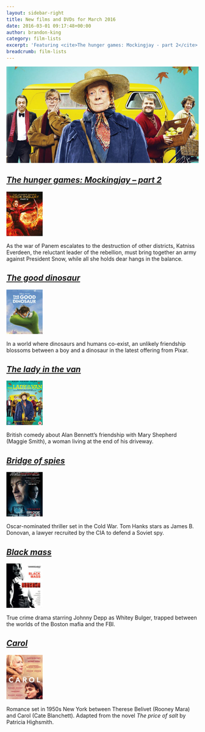 ```yaml
---
layout: sidebar-right
title: New films and DVDs for March 2016
date: 2016-03-01 09:17:48+00:00
author: brandon-king
category: film-lists
excerpt: 'Featuring <cite>The hunger games: Mockingjay - part 2</cite> and <cite>The lady in the van</cite>.'
breadcrumb: film-lists
---
```

![The lady in the van](/images/featured/featured-the-lady-in-the-van.jpg)

## [<cite>The hunger games: Mockingjay &#8211; part 2</cite>](https://suffolk.spydus.co.uk/cgi-bin/spydus.exe/ENQ/OPAC/BIBENQ/5997805?QRY=CTIBIB%3C%20IRN(58713723)&QRYTEXT=The%20hunger%20games%3A%20Mockingjay%20-%20part%202%20%5Bvideorecording%5D)

[![The hunger games: Mockingjay - part 2](/images/article/the-hunger-games-mockingjay-part-2.jpg)](https://suffolk.spydus.co.uk/cgi-bin/spydus.exe/ENQ/OPAC/BIBENQ/5997805?QRY=CTIBIB%3C%20IRN(58713723)&QRYTEXT=The%20hunger%20games%3A%20Mockingjay%20-%20part%202%20%5Bvideorecording%5D)

As the war of Panem escalates to the destruction of other districts, Katniss Everdeen, the reluctant leader of the rebellion, must bring together an army against President Snow, while all she holds dear hangs in the balance.

## [<cite>The good dinosaur</cite>](https://suffolk.spydus.co.uk/cgi-bin/spydus.exe/ENQ/OPAC/BIBENQ/5999164?QRY=CTIBIB%3C%20IRN(26250583)&QRYTEXT=The%20good%20dinosaur%20%5Bvideorecording%5D)

[![The good dinosaur](/images/article/the-good-dinosaur.jpg)](https://suffolk.spydus.co.uk/cgi-bin/spydus.exe/ENQ/OPAC/BIBENQ/5999164?QRY=CTIBIB%3C%20IRN(26250583)&QRYTEXT=The%20good%20dinosaur%20%5Bvideorecording%5D)

In a world where dinosaurs and humans co-exist, an unlikely friendship blossoms between a boy and a dinosaur in the latest offering from Pixar.

## [<cite>The lady in the van</cite>](https://suffolk.spydus.co.uk/cgi-bin/spydus.exe/ENQ/OPAC/BIBENQ/6018882?QRY=CTIBIB%3C%20IRN(5620236)&QRYTEXT=The%20lady%20in%20the%20van%20%5Bvideorecording%5D)

[![The lady in the van](/images/article/the-lady-in-the-van.jpg)](https://suffolk.spydus.co.uk/cgi-bin/spydus.exe/ENQ/OPAC/BIBENQ/6018882?QRY=CTIBIB%3C%20IRN(5620236)&QRYTEXT=The%20lady%20in%20the%20van%20%5Bvideorecording%5D)

British comedy about Alan Bennett&#8217;s friendship with Mary Shepherd (Maggie Smith), a woman living at the end of his driveway.

## [<cite>Bridge of spies</cite>](https://suffolk.spydus.co.uk/cgi-bin/spydus.exe/ENQ/OPAC/BIBENQ/6020114?QRY=CTIBIB%3C%20IRN(58865244)&QRYTEXT=Bridge%20of%20spies%20%5Bvideorecording%5D)

[![Bridge of spies](/images/article/bridge-of-spies.jpg)](https://suffolk.spydus.co.uk/cgi-bin/spydus.exe/ENQ/OPAC/BIBENQ/6020114?QRY=CTIBIB%3C%20IRN(58865244)&QRYTEXT=Bridge%20of%20spies%20%5Bvideorecording%5D)

Oscar-nominated thriller set in the Cold War. Tom Hanks stars as James B. Donovan, a lawyer recruited by the CIA to defend a Soviet spy.

## [<cite>Black mass</cite>](https://suffolk.spydus.co.uk/cgi-bin/spydus.exe/ENQ/OPAC/BIBENQ/6022221?QRY=CTIBIB%3C%20IRN(48510623)&QRYTEXT=Black%20mass%20%5Bvideorecording%5D)

[![Black mass](/images/article/black-mass.jpg)](https://suffolk.spydus.co.uk/cgi-bin/spydus.exe/ENQ/OPAC/BIBENQ/6022221?QRY=CTIBIB%3C%20IRN(48510623)&QRYTEXT=Black%20mass%20%5Bvideorecording%5D)

True crime drama starring Johnny Depp as Whitey Bulger, trapped between the worlds of the Boston mafia and the FBI.

## [<cite>Carol</cite>](https://suffolk.spydus.co.uk/cgi-bin/spydus.exe/ENQ/OPAC/BIBENQ/6024449?QRY=CTIBIB%3C%20IRN(5606885)&QRYTEXT=Carol%20%5Bvideorecording%5D)

[![Carol](/images/article/carol.jpg)](https://suffolk.spydus.co.uk/cgi-bin/spydus.exe/ENQ/OPAC/BIBENQ/6024449?QRY=CTIBIB%3C%20IRN(5606885)&QRYTEXT=Carol%20%5Bvideorecording%5D)

Romance set in 1950s New York between Therese Belivet (Rooney Mara) and Carol (Cate Blanchett). Adapted from the novel <cite>The price of salt</cite> by Patricia Highsmith.
